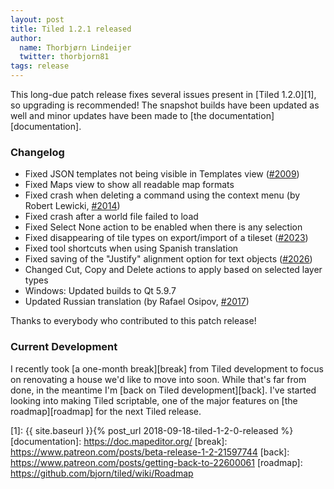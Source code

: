 ```yaml
---
layout: post
title: Tiled 1.2.1 released
author:
  name: Thorbjørn Lindeijer
  twitter: thorbjorn81
tags: release
---
```


This long-due patch release fixes several issues present in [Tiled 1.2.0][1],
so upgrading is recommended! The snapshot builds have been updated as
well and minor updates have been made to [the documentation][documentation].

### Changelog

* Fixed JSON templates not being visible in Templates view ([#2009](https://github.com/bjorn/tiled/issues/2009))
* Fixed Maps view to show all readable map formats
* Fixed crash when deleting a command using the context menu (by Robert Lewicki, [#2014](https://github.com/bjorn/tiled/issues/2014))
* Fixed crash after a world file failed to load
* Fixed Select None action to be enabled when there is any selection
* Fixed disappearing of tile types on export/import of a tileset ([#2023](https://github.com/bjorn/tiled/issues/2023))
* Fixed tool shortcuts when using Spanish translation
* Fixed saving of the "Justify" alignment option for text objects ([#2026](https://github.com/bjorn/tiled/issues/2026))
* Changed Cut, Copy and Delete actions to apply based on selected layer types
* Windows: Updated builds to Qt 5.9.7
* Updated Russian translation (by Rafael Osipov, [#2017](https://github.com/bjorn/tiled/pull/2017))

Thanks to everybody who contributed to this patch release!

### Current Development

I recently took [a one-month break][break] from Tiled development to
focus on renovating a house we'd like to move into soon. While that's
far from done, in the meantime I'm [back on Tiled development][back].
I've started looking into making Tiled scriptable, one of the major
features on [the roadmap][roadmap] for the next Tiled release.

[1]: {{ site.baseurl }}{% post_url 2018-09-18-tiled-1-2-0-released %}
[documentation]: https://doc.mapeditor.org/
[break]: https://www.patreon.com/posts/beta-release-1-2-21597744
[back]: https://www.patreon.com/posts/getting-back-to-22600061
[roadmap]: https://github.com/bjorn/tiled/wiki/Roadmap
